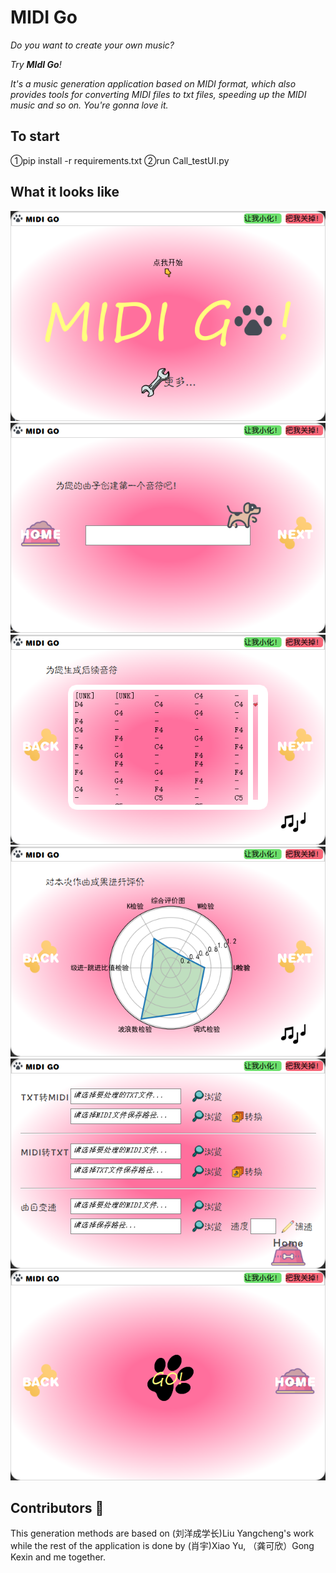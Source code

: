 # MIDI Go

*Do you want to create your own music?*

*Try **MIdI Go**!*

*It's a music generation application based on MIDI format, which also provides tools for converting MIDI files to txt files, speeding up the MIDI music and so on. You're gonna love it.*

## To start
①pip install -r requirements.txt
②run Call_testUI.py

## What it looks like

![Frontpage](https://github.com/kliiu/MIDI-GO/blob/main/pics/front.png)
![inputpage](https://github.com/kliiu/MIDI-GO/blob/main/pics/input_note.png)
![generatedpage](https://github.com/kliiu/MIDI-GO/blob/main/pics/generated.png)
![Evaluationpage](https://github.com/kliiu/MIDI-GO/blob/main/pics/evaluation.png)
![toolspage](https://github.com/kliiu/MIDI-GO/blob/main/pics/tools.png)
![lastpage](https://github.com/kliiu/MIDI-GO/blob/main/pics/last.png)

## Contributors 🌟

This generation methods are based on (刘洋成学长)Liu Yangcheng's work while the rest of the application is done by (肖宇)Xiao Yu, （龚可欣）Gong Kexin and me together.
